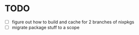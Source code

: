 # TODO
- [ ] figure out how to build and cache for 2 branches of nixpkgs
- [ ] migrate package stuff to a scope
